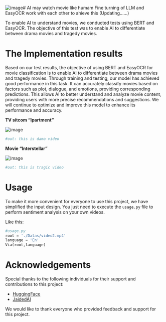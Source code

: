 ![image](https://github.com/HDX37/Bert-Sentiment-Classification/assets/128899278/e3b64b19-6e27-4ece-9806-c695e10623c3)# AI may watch movie like humam
Fine turning of LLM and EasyOCR work with each other to ahieve this (Updating……)

To enable AI to understand movies, we conducted tests using BERT and EasyOCR. The objective of this test was to enable AI to differentiate between drama movies and tragedy movies.

# The Implementation results
Based on our test results, the objective of using BERT and EasyOCR for movie classification is to enable AI to differentiate between drama movies and tragedy movies. Through training and testing, our model has achieved good performance in this task. It can accurately classify movies based on factors such as plot, dialogue, and emotions, providing corresponding predictions. This allows AI to better understand and analyze movie content, providing users with more precise recommendations and suggestions. We will continue to optimize and improve this model to enhance its performance and accuracy.

**TV sitcom “Ipartment”**

![image](https://github.com/HDX37/Bert-Sentiment-Classification/assets/128899278/425433a2-1688-4e36-88ad-1a692914a3eb)


```python
#out: this is dama video
```



**Movie “Interstellar”**

![image](https://github.com/HDX37/Bert-Sentiment-Classification/assets/128899278/a61b646b-a4c1-4b7a-a4a8-fb963570677c)

```python
#out: this is tragic video
```

# Usage
To make it more convenient for everyone to use this project, we have simplified the input design. You just need to execute the  ```usage.py```  file to perform sentiment analysis on your own videos.

Like this:

```python
#usage.py
root = './Datas/video2.mp4'
language = 'En'
Via(root,language)
```

# Acknowledgements 
Special thanks to the following individuals for their support and contributions to this project:

- [HuggingFace](https://huggingface.co/)
- [JaidedAI](link2)

We would like to thank everyone who provided feedback and support for this project.










